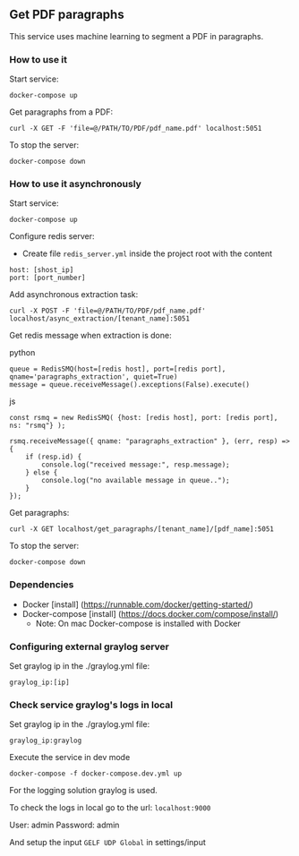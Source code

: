 ## Get PDF paragraphs

This service uses machine learning to segment a PDF in paragraphs.

### How to use it

Start service:

`docker-compose up`

Get paragraphs from a PDF:

`curl -X GET -F 'file=@/PATH/TO/PDF/pdf_name.pdf' localhost:5051`

To stop the server:

`docker-compose down`

### How to use it asynchronously

Start service:

`docker-compose up`

Configure redis server:

- Create file `redis_server.yml` inside the project root with the content

```
host: [shost_ip]
port: [port_number]
```

Add asynchronous extraction task:

`curl -X POST -F 'file=@/PATH/TO/PDF/pdf_name.pdf' localhost/async_extraction/[tenant_name]:5051`

Get redis message when extraction is done:

python
```
queue = RedisSMQ(host=[redis host], port=[redis port], qname='paragraphs_extraction', quiet=True)
message = queue.receiveMessage().exceptions(False).execute()
```

js
```
const rsmq = new RedisSMQ( {host: [redis host], port: [redis port], ns: "rsmq"} );

rsmq.receiveMessage({ qname: "paragraphs_extraction" }, (err, resp) => {
    if (resp.id) {
        console.log("received message:", resp.message);
    } else {
        console.log("no available message in queue..");
    }
});
```

Get paragraphs:

`curl -X GET localhost/get_paragraphs/[tenant_name]/[pdf_name]:5051`

To stop the server:

`docker-compose down`

### Dependencies

* Docker [install] (https://runnable.com/docker/getting-started/)
* Docker-compose [install] (https://docs.docker.com/compose/install/)
    * Note: On mac Docker-compose is installed with Docker

### Configuring external graylog server

Set graylog ip in the ./graylog.yml file:

`graylog_ip:[ip]`

### Check service graylog's logs in local

Set graylog ip in the ./graylog.yml file:

`graylog_ip:graylog`

Execute the service in dev mode

`docker-compose -f docker-compose.dev.yml up`

For the logging solution graylog is used.

To check the logs in local go to the url:
`localhost:9000`

User: admin Password: admin

And setup the input `GELF UDP Global` in settings/input